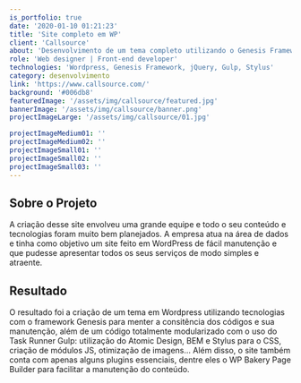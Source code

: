 ```yaml
---
is_portfolio: true
date: '2020-01-10 01:21:23'
title: 'Site completo em WP'
client: 'Callsource'
about: 'Desenvolvimento de um tema completo utilizando o Genesis Framework e o plugin WP Bakery Page Builder.'
role: 'Web designer | Front-end developer'
technologies: 'Wordpress, Genesis Framework, jQuery, Gulp, Stylus'
category: desenvolvimento
link: 'https://www.callsource.com/'
background: '#006db8'
featuredImage: '/assets/img/callsource/featured.jpg'
bannerImage: '/assets/img/callsource/banner.png'
projectImageLarge: '/assets/img/callsource/01.jpg'

projectImageMedium01: ''
projectImageMedium02: ''
projectImageSmall01: ''
projectImageSmall02: ''
projectImageSmall03: ''
---
```


## Sobre o Projeto

A criação desse site envolveu uma grande equipe e todo o seu conteúdo e tecnologias foram muito bem planejados. A empresa atua na área de dados e tinha como objetivo um site feito em WordPress de fácil manutenção e que pudesse apresentar todos os seus serviços de modo simples e atraente.

## Resultado

O resultado foi a criação de um tema em Wordpress utilizando tecnologias com o framework Genesis para menter a consitência dos códigos e sua manutenção, além de um código totalmente modularizado com o uso do Task Runner Gulp: utilização do Atomic Design, BEM e Stylus para o CSS, criação de módulos JS, otimização de imagens... Além disso, o site também conta com apenas alguns plugins essenciais, dentre eles o WP Bakery Page Builder para facilitar a manutenção do conteúdo.

